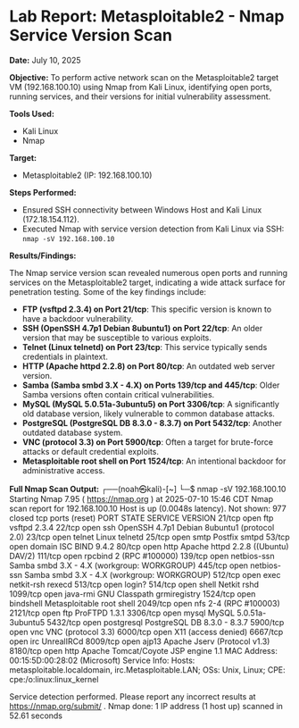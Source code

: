 # Lab Report: Metasploitable2  - Nmap Service Version Scan

**Date:** July 10, 2025

**Objective:** To perform active network scan on the Metasploitable2 target VM (192.168.100.10) using Nmap from Kali Linux, identifying open ports, running services, and their versions for initial vulnerability assessment.

**Tools Used:**
* Kali Linux
* Nmap

**Target:**
* Metasploitable2 (IP: 192.168.100.10)

**Steps Performed:**
* Ensured SSH connectivity between Windows Host and Kali Linux (172.18.154.112).
* Executed Nmap with service version detection from Kali Linux via SSH: `nmap -sV 192.168.100.10`

**Results/Findings:**

The Nmap service version scan revealed numerous open ports and running services on the Metasploitable2 target, indicating a wide attack surface for penetration testing. Some of the key findings include:

* **FTP (vsftpd 2.3.4) on Port 21/tcp**: This specific version is known to have a backdoor vulnerability.
* **SSH (OpenSSH 4.7p1 Debian 8ubuntu1) on Port 22/tcp**: An older version that may be susceptible to various exploits.
* **Telnet (Linux telnetd) on Port 23/tcp**: This service typically sends credentials in plaintext.
* **HTTP (Apache httpd 2.2.8) on Port 80/tcp**: An outdated web server version.
* **Samba (Samba smbd 3.X - 4.X) on Ports 139/tcp and 445/tcp**: Older Samba versions often contain critical vulnerabilities.
* **MySQL (MySQL 5.0.51a-3ubuntu5) on Port 3306/tcp**: A significantly old database version, likely vulnerable to common database attacks.
* **PostgreSQL (PostgreSQL DB 8.3.0 - 8.3.7) on Port 5432/tcp**: Another outdated database system.
* **VNC (protocol 3.3) on Port 5900/tcp**: Often a target for brute-force attacks or default credential exploits.
* **Metasploitable root shell on Port 1524/tcp**: An intentional backdoor for administrative access.

**Full Nmap Scan Output:**
┌──(noah㉿kali)-[~]
└─$ nmap -sV 192.168.100.10
Starting Nmap 7.95 ( https://nmap.org ) at 2025-07-10 15:46 CDT
Nmap scan report for 192.168.100.10
Host is up (0.0048s latency).
Not shown: 977 closed tcp ports (reset)
PORT     STATE SERVICE     VERSION
21/tcp   open  ftp         vsftpd 2.3.4
22/tcp   open  ssh         OpenSSH 4.7p1 Debian 8ubuntu1 (protocol 2.0)
23/tcp   open  telnet      Linux telnetd
25/tcp   open  smtp        Postfix smtpd
53/tcp   open  domain      ISC BIND 9.4.2
80/tcp   open  http        Apache httpd 2.2.8 ((Ubuntu) DAV/2)
111/tcp  open  rpcbind     2 (RPC #100000)
139/tcp  open  netbios-ssn Samba smbd 3.X - 4.X (workgroup: WORKGROUP)
445/tcp  open  netbios-ssn Samba smbd 3.X - 4.X (workgroup: WORKGROUP)
512/tcp  open  exec        netkit-rsh rexecd
513/tcp  open  login?
514/tcp  open  shell       Netkit rshd
1099/tcp open  java-rmi    GNU Classpath grmiregistry
1524/tcp open  bindshell   Metasploitable root shell
2049/tcp open  nfs         2-4 (RPC #100003)
2121/tcp open  ftp         ProFTPD 1.3.1
3306/tcp open  mysql       MySQL 5.0.51a-3ubuntu5
5432/tcp open  postgresql  PostgreSQL DB 8.3.0 - 8.3.7
5900/tcp open  vnc         VNC (protocol 3.3)
6000/tcp open  X11         (access denied)
6667/tcp open  irc         UnrealIRCd
8009/tcp open  ajp13       Apache Jserv (Protocol v1.3)
8180/tcp open  http        Apache Tomcat/Coyote JSP engine 1.1
MAC Address: 00:15:5D:00:28:02 (Microsoft)
Service Info: Hosts:  metasploitable.localdomain, irc.Metasploitable.LAN; OSs: Unix, Linux; CPE: cpe:/o:linux:linux_kernel

Service detection performed. Please report any incorrect results at https://nmap.org/submit/ .
Nmap done: 1 IP address (1 host up) scanned in 52.61 seconds
